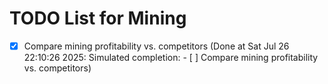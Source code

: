 # TODO List for Mining

- [x] Compare mining profitability vs. competitors  (Done at Sat Jul 26 22:10:26 2025: Simulated completion: - [ ] Compare mining profitability vs. competitors)